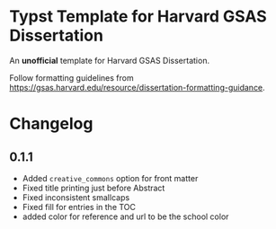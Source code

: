 # Typst Template for Harvard GSAS Dissertation
An **unofficial** template for Harvard GSAS Dissertation.

Follow formatting guidelines from https://gsas.harvard.edu/resource/dissertation-formatting-guidance.

# Changelog

## 0.1.1
- Added `creative_commons` option for front matter
- Fixed title printing just before Abstract
- Fixed inconsistent smallcaps
- Fixed fill for entries in the TOC
- added color for reference and url to be the school color
